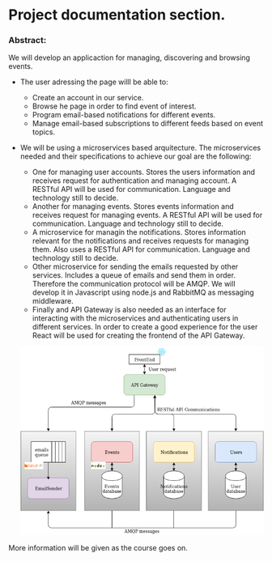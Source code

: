 # Project documentation section.
### Abstract:
We will develop an applicaction for managing, discovering and browsing events.
* The user adressing the page willl be able to:
    - Create an account in our service.
    - Browse he page in order to find event of interest.
    - Program email-based notifications for different events. 
    - Manage email-based subscriptions to different feeds based on event topics.
    

* We will be using a microservices based arquitecture. The microservices needed and their specifications to achieve our goal are the following:
    - One for managing user accounts. Stores the users information and receives request for authentication and managing account. A RESTful API will be used for communication. Language and technology still to decide.
    - Another for managing events. Stores events information and receives request for managing events. A RESTful API will be used for communication. Language and technology still to decide.
    - A microservice for managin the notifications. Stores information relevant for the notifications and receives requests for managing them. Also uses a RESTful API for communication. Language and technology still to decide.
    - Other microservice for sending the emails requested by other services. Includes a queue of emails and send them in order. Therefore the communication protocol will be AMQP. We will develop it in Javascript using node.js and RabbitMQ as messaging middleware.
    - Finally and API Gateway is also needed as an interface for interacting with the microservices and authenticating users in different services. In order to create a good experience for the user React will be used for creating the frontend of the API Gateway.

    ![Microservices architecture diagram](https://github.com/carlos-el/EventPost-CCProject/blob/master/docs/img/eventpost_architecture_diagram.png "Microservices architecture diagram")

 More information will be given as the course goes on.